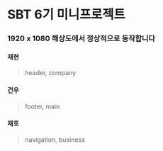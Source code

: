 # SBT 6기 미니프로젝트

### 1920 x 1080 해상도에서 정상적으로 동작합니다

#### 재현

> header, company

#### 건우

> footer, main

#### 재호

> navigation, business
